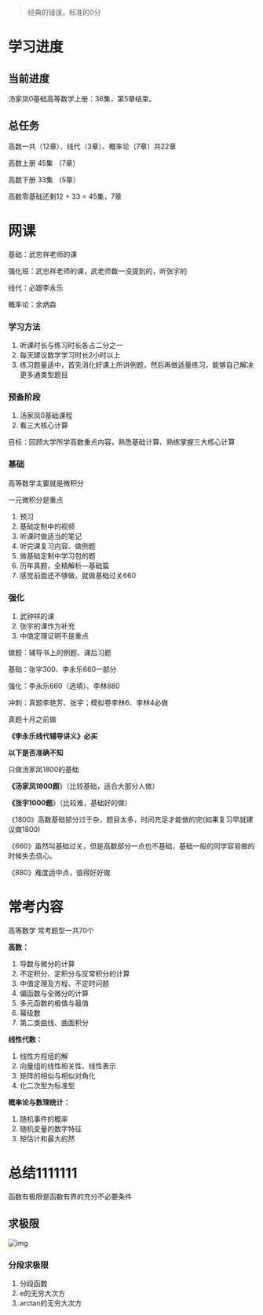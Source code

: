 > 经典的错误，标准的0分

# 学习进度

## 当前进度

汤家凤0基础高等数学上册：36集，第5章结束。

## 总任务

高数一共（12章）、线代（3章）、概率论（7章）共22章



高数上册 45集 （7章）

高数下册 33集 （5章）

高数零基础还剩12 + 33 = 45集，7章

# 网课

基础：武忠祥老师的课

强化班：武忠祥老师的课，武老师数一没提到的，听张宇的

线代：必跟李永乐

概率论：余炳森

### 学习方法

1. 听课时长与练习时长各占二分之一
2. 每天建议数学学习时长2小时以上
3. 练习题量适中，首先消化好课上所讲例题，然后再做适量练习，能够自己解决更多通类型题目

### 预备阶段

1. 汤家凤0基础课程
2. 看三大核心计算

目标：回顾大学所学高数重点内容，熟悉基础计算、熟练掌握三大核心计算

### 基础

高等数学主要就是微积分

一元微积分是重点

1. 预习
2. 基础定制中的视频
3. 听课时做适当的笔记
4. 听完课复习内容、做例题
5. 做基础定制中学习包的题
6. 历年真题，全精解析—基础篇
7. 感觉前面还不够做，就做基础过关660

### 强化

1. 武钟祥的课
2. 张宇的课作为补充
3. 中值定理证明不是重点



做题：辅导书上的例题、课后习题

基础：张宇300、李永乐660一部分

强化：李永乐660（选填）、李林880

冲刺：真题李艳芳、张宇；模拟卷李林6、李林4必做

真题十月之前做

**《李永乐线代辅导讲义》必买**



**以下是否准确不知**

只做汤家凤1800的基础

**《汤家凤1800题**》（比较基础，适合大部分人做）

**《张宇1000题**》（比较难，基础好的做）

《1800》高数基础部分过于杂，题目太多，时间充足才能做的完(如果复习早就建议做1800)

《660》虽然叫基础过关，但是高数部分一点也不基础，基础一般的同学容易做的时候失去信心。

《880》难度适中点，值得好好做

# 常考内容

 高等数学 常考题型一共70个

**高数：**

1. 导数与微分的计算
2. 不定积分、定积分与反常积分的计算
3. 中值定理及方程、不定时问题
4. 偏函数与全微分的计算
5. 多元函数的极值与最值
6. 幂级数
7. 第二类曲线、曲面积分

**线性代数：**

1. 线性方程组的解
2. 向量组的线性相关性、线性表示
3. 矩阵的相似与相似对角化
4. 化二次型为标准型

**概率论与数理统计：**

1. 随机事件的概率
2. 随机变量的数字特征
3. 矩估计和最大的然

# 总结1111111

函数有极限是函数有界的充分不必要条件

## 求极限

![img](https://cdn.nlark.com/yuque/0/2023/jpeg/38472487/1694411981508-420aad42-a154-4618-bf73-f8b2faeeeff4.jpeg)

### 分段求极限

1. 分段函数
2. e的无穷大次方
3. arctan的无穷大次方